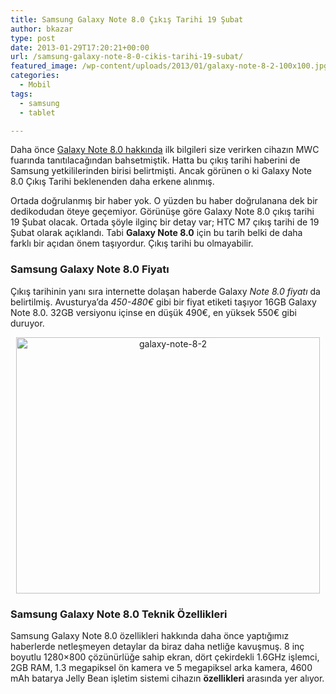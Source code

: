 ```yaml
---
title: Samsung Galaxy Note 8.0 Çıkış Tarihi 19 Şubat
author: bkazar
type: post
date: 2013-01-29T17:20:21+00:00
url: /samsung-galaxy-note-8-0-cikis-tarihi-19-subat/
featured_image: /wp-content/uploads/2013/01/galaxy-note-8-2-100x100.jpg
categories:
  - Mobil
tags:
  - samsung
  - tablet

---
```

Daha önce [Galaxy Note 8.0 hakkında][1] ilk bilgileri size verirken cihazın MWC fuarında tanıtılacağından bahsetmiştik. Hatta bu çıkış tarihi haberini de Samsung yetkililerinden birisi belirtmişti. Ancak görünen o ki Galaxy Note 8.0 Çıkış Tarihi beklenenden daha erkene alınmış.

Ortada doğrulanmış bir haber yok. O yüzden bu haber doğrulanana dek bir dedikodudan öteye geçemiyor. Görünüşe göre Galaxy Note 8.0 çıkış tarihi 19 Şubat olacak. Ortada şöyle ilginç bir detay var; HTC M7 çıkış tarihi de 19 Şubat olarak açıklandı. Tabi **Galaxy Note 8.0** için bu tarih belki de daha farklı bir açıdan önem taşıyordur. Çıkış tarihi bu olmayabilir.

### Samsung Galaxy Note 8.0 Fiyatı

Çıkış tarihinin yanı sıra internette dolaşan haberde Galaxy _Note 8.0 fiyatı_ da belirtilmiş. Avusturya’da _450-480€_ gibi bir fiyat etiketi taşıyor 16GB Galaxy Note 8.0. 32GB versiyonu içinse en düşük 490€, en yüksek 550€ gibi duruyor.

<p style="text-align: center;">
  <img class="aligncenter  wp-image-11372" alt="galaxy-note-8-2" src="https://www.murekkep.org/wp-content/uploads/2013/01/galaxy-note-8-2.jpg" width="486" height="410" srcset="https://www.murekkep.org/wp-content/uploads/2013/01/galaxy-note-8-2.jpg 540w, https://www.murekkep.org/wp-content/uploads/2013/01/galaxy-note-8-2-400x337.jpg 400w, https://www.murekkep.org/wp-content/uploads/2013/01/galaxy-note-8-2-50x42.jpg 50w, https://www.murekkep.org/wp-content/uploads/2013/01/galaxy-note-8-2-118x100.jpg 118w, https://www.murekkep.org/wp-content/uploads/2013/01/galaxy-note-8-2-236x200.jpg 236w, https://www.murekkep.org/wp-content/uploads/2013/01/galaxy-note-8-2-361x305.jpg 361w" sizes="(max-width: 486px) 100vw, 486px" />
</p>

### Samsung Galaxy Note 8.0 Teknik Özellikleri

Samsung Galaxy Note 8.0 özellikleri hakkında daha önce yaptığımız haberlerde netleşmeyen detaylar da biraz daha netliğe kavuşmuş. 8 inç boyutlu 1280&#215;800 çözünürlüğe sahip ekran, dört çekirdekli 1.6GHz işlemci, 2GB RAM, 1.3 megapiksel ön kamera ve 5 megapiksel arka kamera, 4600 mAh batarya Jelly Bean işletim sistemi cihazın **özellikleri** arasında yer alıyor.

 [1]: https://www.murekkep.org/galaxy-note-8-cikis-tarihi-11151
